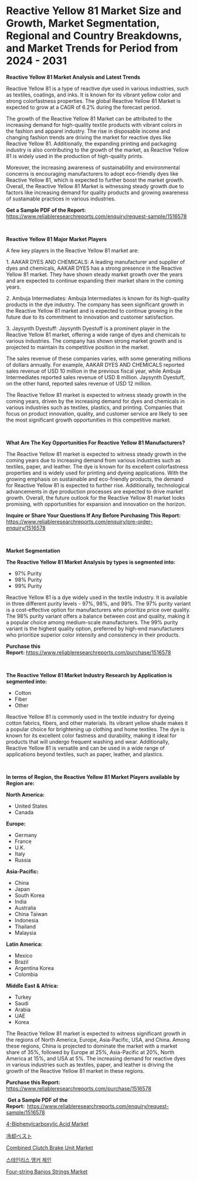 <p><h1>Reactive Yellow 81 Market Size and Growth, Market Segmentation, Regional and Country Breakdowns, and Market Trends for Period from 2024 -  2031</h1></p><p><strong>Reactive Yellow 81 Market Analysis and Latest Trends</strong></p>
<p><p>Reactive Yellow 81 is a type of reactive dye used in various industries, such as textiles, coatings, and inks. It is known for its vibrant yellow color and strong colorfastness properties. The global Reactive Yellow 81 Market is expected to grow at a CAGR of 6.2% during the forecast period. </p><p>The growth of the Reactive Yellow 81 Market can be attributed to the increasing demand for high-quality textile products with vibrant colors in the fashion and apparel industry. The rise in disposable income and changing fashion trends are driving the market for reactive dyes like Reactive Yellow 81. Additionally, the expanding printing and packaging industry is also contributing to the growth of the market, as Reactive Yellow 81 is widely used in the production of high-quality prints.</p><p>Moreover, the increasing awareness of sustainability and environmental concerns is encouraging manufacturers to adopt eco-friendly dyes like Reactive Yellow 81, which is expected to further boost the market growth. Overall, the Reactive Yellow 81 Market is witnessing steady growth due to factors like increasing demand for quality products and growing awareness of sustainable practices in various industries.</p></p>
<p><strong>Get a Sample PDF of the Report:&nbsp;</strong> <a href="https://www.reliableresearchreports.com/enquiry/request-sample/1516578">https://www.reliableresearchreports.com/enquiry/request-sample/1516578</a></p>
<p>&nbsp;</p>
<p><strong>Reactive Yellow 81 Major Market Players</strong></p>
<p><p>A few key players in the Reactive Yellow 81 market are:</p><p>1. AAKAR DYES AND CHEMICALS: A leading manufacturer and supplier of dyes and chemicals, AAKAR DYES has a strong presence in the Reactive Yellow 81 market. They have shown steady market growth over the years and are expected to continue expanding their market share in the coming years.</p><p>2. Ambuja Intermediates: Ambuja Intermediates is known for its high-quality products in the dye industry. The company has seen significant growth in the Reactive Yellow 81 market and is expected to continue growing in the future due to its commitment to innovation and customer satisfaction.</p><p>3. Jaysynth Dyestuff: Jaysynth Dyestuff is a prominent player in the Reactive Yellow 81 market, offering a wide range of dyes and chemicals to various industries. The company has shown strong market growth and is projected to maintain its competitive position in the market.</p><p>The sales revenue of these companies varies, with some generating millions of dollars annually. For example, AAKAR DYES AND CHEMICALS reported sales revenue of USD 10 million in the previous fiscal year, while Ambuja Intermediates reported sales revenue of USD 8 million. Jaysynth Dyestuff, on the other hand, reported sales revenue of USD 12 million.</p><p>The Reactive Yellow 81 market is expected to witness steady growth in the coming years, driven by the increasing demand for dyes and chemicals in various industries such as textiles, plastics, and printing. Companies that focus on product innovation, quality, and customer service are likely to see the most significant growth opportunities in this competitive market.</p></p>
<p>&nbsp;</p>
<p><strong>What Are The Key Opportunities For Reactive Yellow 81 Manufacturers?</strong></p>
<p><p>The Reactive Yellow 81 market is expected to witness steady growth in the coming years due to increasing demand from various industries such as textiles, paper, and leather. The dye is known for its excellent colorfastness properties and is widely used for printing and dyeing applications. With the growing emphasis on sustainable and eco-friendly products, the demand for Reactive Yellow 81 is expected to further rise. Additionally, technological advancements in dye production processes are expected to drive market growth. Overall, the future outlook for the Reactive Yellow 81 market looks promising, with opportunities for expansion and innovation on the horizon.</p></p>
<p><strong>Inquire or Share Your Questions If Any Before Purchasing This Report:</strong> <a href="https://www.reliableresearchreports.com/enquiry/pre-order-enquiry/1516578">https://www.reliableresearchreports.com/enquiry/pre-order-enquiry/1516578</a></p>
<p>&nbsp;</p>
<p><strong>Market Segmentation</strong></p>
<p><strong>The Reactive Yellow 81 Market Analysis by types is segmented into:</strong></p>
<p><ul><li>97% Purity</li><li>98% Purity</li><li>99% Purity</li></ul></p>
<p><p>Reactive Yellow 81 is a dye widely used in the textile industry. It is available in three different purity levels - 97%, 98%, and 99%. The 97% purity variant is a cost-effective option for manufacturers who prioritize price over quality. The 98% purity variant offers a balance between cost and quality, making it a popular choice among medium-scale manufacturers. The 99% purity variant is the highest quality option, preferred by high-end manufacturers who prioritize superior color intensity and consistency in their products.</p></p>
<p><strong>Purchase this Report:&nbsp;</strong><a href="https://www.reliableresearchreports.com/purchase/1516578">https://www.reliableresearchreports.com/purchase/1516578</a></p>
<p>&nbsp;</p>
<p><strong>The Reactive Yellow 81 Market Industry Research by Application is segmented into:</strong></p>
<p><ul><li>Cotton</li><li>Fiber</li><li>Other</li></ul></p>
<p><p>Reactive Yellow 81 is commonly used in the textile industry for dyeing cotton fabrics, fibers, and other materials. Its vibrant yellow shade makes it a popular choice for brightening up clothing and home textiles. The dye is known for its excellent color fastness and durability, making it ideal for products that will undergo frequent washing and wear. Additionally, Reactive Yellow 81 is versatile and can be used in a wide range of applications beyond textiles, such as paper, leather, and plastics.</p></p>
<p>&nbsp;</p>
<p><strong>In terms of Region, the Reactive Yellow 81 Market Players available by Region are:</strong></p>
<p>
    <p> <strong> North America: </strong>
        <ul>
            <li>United States</li>
            <li>Canada</li>
        </ul>
        </p> 
    <p> <strong> Europe: </strong>
        <ul>
            <li>Germany</li>
            <li>France</li>
            <li>U.K.</li>
            <li>Italy</li>
            <li>Russia</li>
        </ul>
        </p> 
    <p> <strong> Asia-Pacific: </strong>
        <ul>
            <li>China</li>
            <li>Japan</li>
            <li>South Korea</li>
            <li>India</li>
            <li>Australia</li>
            <li>China Taiwan</li>
            <li>Indonesia</li>
            <li>Thailand</li>
            <li>Malaysia</li>
        </ul>
        </p> 
    <p> <strong> Latin America: </strong>
        <ul>
            <li>Mexico</li>
            <li>Brazil</li>
            <li>Argentina Korea</li>
            <li>Colombia</li>
        </ul>
        </p> 
    <p> <strong> Middle East & Africa: </strong>
        <ul>
            <li>Turkey</li>
            <li>Saudi</li>
            <li>Arabia</li>
            <li>UAE</li>
            <li>Korea</li>
        </ul>
    </p>
    </p>
<p><p>The Reactive Yellow 81 market is expected to witness significant growth in the regions of North America, Europe, Asia-Pacific, USA, and China. Among these regions, China is projected to dominate the market with a market share of 35%, followed by Europe at 25%, Asia-Pacific at 20%, North America at 15%, and USA at 5%. The increasing demand for reactive dyes in various industries such as textiles, paper, and leather is driving the growth of the Reactive Yellow 81 market in these regions.</p></p>
<p><strong>Purchase this Report: </strong><a href="https://www.reliableresearchreports.com/purchase/1516578">https://www.reliableresearchreports.com/purchase/1516578</a></p>
<p>&nbsp;<strong>Get a Sample PDF of the Report:&nbsp;&nbsp;</strong><a href="https://www.reliableresearchreports.com/enquiry/request-sample/1516578">https://www.reliableresearchreports.com/enquiry/request-sample/1516578</a></p>
<p><strong></strong></p>
<p><p><a href="https://github.com/okotobwrhuteie/Market-Research-Report-List-1/blob/main/4-biphenylcarboxylic-acid-market.md">4-Biphenylcarboxylic Acid Market</a></p><p><a href="https://github.com/ycmtqqhvk3273/Market-Research-Report-List-1/blob/main/2120291187251.md">冷却ベスト</a></p><p><a href="https://issuu.com/reportprime-2/docs/combined-clutch-brake-unit-market-size-2030.pptx">Combined Clutch Brake Unit Market</a></p><p><a href="https://medium.com/@jeromertyau89966/2024%EB%85%84%EB%B6%80%ED%84%B0-2031%EB%85%84%EA%B9%8C%EC%A7%80%EC%9D%98-%EC%8A%A4%ED%85%8C%EC%9D%B8%EB%A0%88%EC%8A%A4-%EC%8A%A4%ED%8B%B8-%EC%95%B5%EC%BB%A4-%EC%B2%B4%EC%9D%B8-%EC%8B%9C%EC%9E%A5-%EB%B6%84%EC%84%9D-%EB%B0%8F-%EA%B7%9C%EB%AA%A8-%EC%98%88%EC%B8%A1-92fef8016ef2">스테인리스 앵커 체인</a></p><p><a href="https://view.publitas.com/reportprime-1/four-string-banjos-strings-market-size-growth-outlook-from-2024-to-2031-projecting-at-markets-trends-analysis-by-application-regional-outlook-and-revenue/">Four-string Banjos Strings Market</a></p></p>